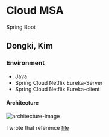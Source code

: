 
# Cloud MSA
   Spring Boot

Dongki, Kim
---

### **Environment**  
+ Java
+ Spring Cloud Netflix Eureka-Server
+ Spring Cloud Netflix Eureka-client


#### Architecture
![architecture-image](https://i.ibb.co/0rvvcxK/cloud-msa.png)

I wrote that reference [file](https://drive.google.com/file/d/1rV180ZR_8y1ivjaB3C8ZTEwOlAzbsKN6/view?usp=sharing)
